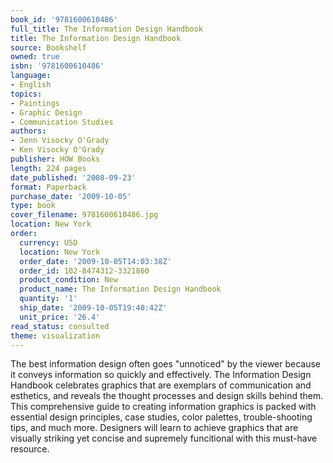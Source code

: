 ```yaml
---
book_id: '9781600610486'
full_title: The Information Design Handbook
title: The Information Design Handbook
source: Bookshelf
owned: true
isbn: '9781600610486'
language:
- English
topics:
- Paintings
- Graphic Design
- Communication Studies
authors:
- Jenn Visocky O'Grady
- Ken Visocky O'Grady
publisher: HOW Books
length: 224 pages
date_published: '2008-09-23'
format: Paperback
purchase_date: '2009-10-05'
type: book
cover_filename: 9781600610486.jpg
location: New York
order:
  currency: USD
  location: New York
  order_date: '2009-10-05T14:03:38Z'
  order_id: 102-8474312-3321860
  product_condition: New
  product_name: The Information Design Handbook
  quantity: '1'
  ship_date: '2009-10-05T19:40:42Z'
  unit_price: '26.4'
read_status: consulted
theme: visualization
---
```

The best information design often goes "unnoticed" by the viewer because it conveys information so quickly and effectively. The Information Design Handbook celebrates graphics that are exemplars of communication and esthetics, and reveals the thought processes and design skills behind them. This comprehensive guide to creating information graphics is packed with essential design principles, case studies, color palettes, trouble-shooting tips, and much more. Designers will learn to achieve graphics that are visually striking yet concise and supremely funcitional with this must-have resource.

